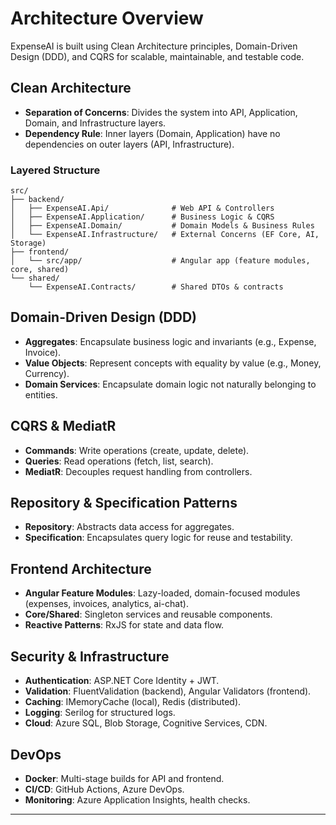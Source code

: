 # Architecture Overview

ExpenseAI is built using Clean Architecture principles, Domain-Driven Design (DDD), and CQRS for scalable, maintainable, and testable code.

## Clean Architecture

- **Separation of Concerns**: Divides the system into API, Application, Domain, and Infrastructure layers.
- **Dependency Rule**: Inner layers (Domain, Application) have no dependencies on outer layers (API, Infrastructure).

### Layered Structure

```
src/
├── backend/
│   ├── ExpenseAI.Api/              # Web API & Controllers
│   ├── ExpenseAI.Application/      # Business Logic & CQRS
│   ├── ExpenseAI.Domain/           # Domain Models & Business Rules
│   └── ExpenseAI.Infrastructure/   # External Concerns (EF Core, AI, Storage)
├── frontend/
│   └── src/app/                    # Angular app (feature modules, core, shared)
└── shared/
    └── ExpenseAI.Contracts/        # Shared DTOs & contracts
```

## Domain-Driven Design (DDD)

- **Aggregates**: Encapsulate business logic and invariants (e.g., Expense, Invoice).
- **Value Objects**: Represent concepts with equality by value (e.g., Money, Currency).
- **Domain Services**: Encapsulate domain logic not naturally belonging to entities.

## CQRS & MediatR

- **Commands**: Write operations (create, update, delete).
- **Queries**: Read operations (fetch, list, search).
- **MediatR**: Decouples request handling from controllers.

## Repository & Specification Patterns

- **Repository**: Abstracts data access for aggregates.
- **Specification**: Encapsulates query logic for reuse and testability.

## Frontend Architecture

- **Angular Feature Modules**: Lazy-loaded, domain-focused modules (expenses, invoices, analytics, ai-chat).
- **Core/Shared**: Singleton services and reusable components.
- **Reactive Patterns**: RxJS for state and data flow.

## Security & Infrastructure

- **Authentication**: ASP.NET Core Identity + JWT.
- **Validation**: FluentValidation (backend), Angular Validators (frontend).
- **Caching**: IMemoryCache (local), Redis (distributed).
- **Logging**: Serilog for structured logs.
- **Cloud**: Azure SQL, Blob Storage, Cognitive Services, CDN.

## DevOps

- **Docker**: Multi-stage builds for API and frontend.
- **CI/CD**: GitHub Actions, Azure DevOps.
- **Monitoring**: Azure Application Insights, health checks.

---
